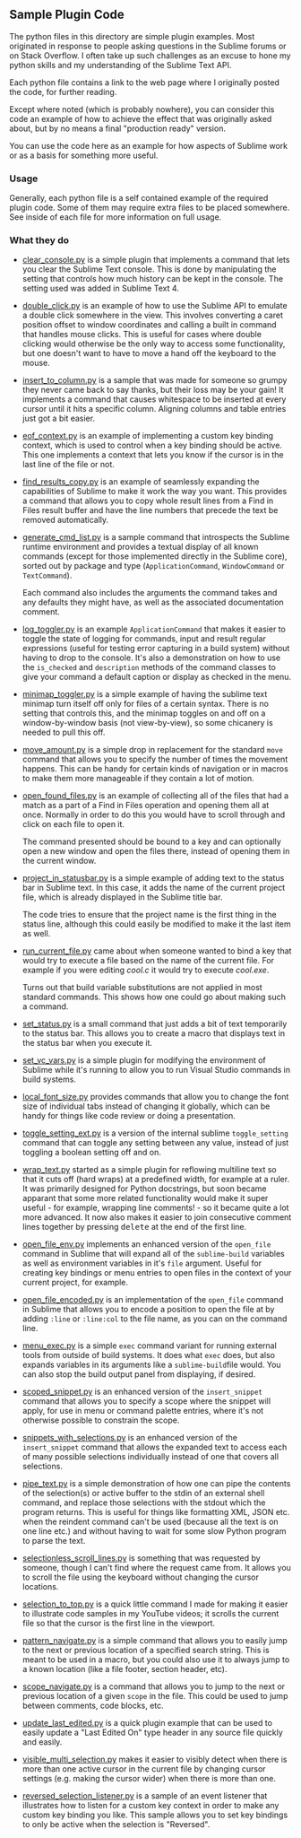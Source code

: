 Sample Plugin Code
------------------

The python files in this directory are simple plugin examples. Most originated
in response to people asking questions in the Sublime forums or on Stack
Overflow. I often take up such challenges as an excuse to hone my python skills
and my understanding of the Sublime Text API.

Each python file contains a link to the web page where I originally posted the
code, for further reading.

Except where noted (which is probably nowhere), you can consider this code an
example of how to achieve the effect that was originally asked about, but by no
means a final "production ready" version.

You can use the code here as an example for how aspects of Sublime work or as a
basis for something more useful.

### Usage

Generally, each python file is a self contained example of the required plugin
code. Some of them may require extra files to be placed somewhere. See inside
of each file for more information on full usage.

### What they do

 * [clear_console.py](clear_console.py) is a simple plugin that implements a
   command that lets you clear the Sublime Text console. This is done by
   manipulating the setting that controls how much history can be kept in the
   console. The setting used was added in Sublime Text 4.

 * [double_click.py](double_click.py) is an example of how to use the Sublime
   API to emulate a double click somewhere in the view. This involves
   converting a caret position offset to window coordinates and calling a built
   in command that handles mouse clicks. This is useful for cases where double
   clicking would otherwise be the only way to access some functionality, but
   one doesn't want to have to move a hand off the keyboard to the mouse.

 * [insert_to_column.py](insert_to_column.py) is a sample that was made for
   someone so grumpy they never came back to say thanks, but their loss may be
   your gain! It implements a command that causes whitespace to be inserted at
   every cursor until it hits a specific column. Aligning columns and table
   entries just got a bit easier.

 * [eof_context.py](eof_context.py) is an example of implementing a custom key
   binding context, which is used to control when a key binding should be
   active. This one implements a context that lets you know if the cursor is
   in the last line of the file or not.

 * [find_results_copy.py](find_results_copy.py) is an example of seamlessly
   expanding the capabilities of Sublime to make it work the way you want. This
   provides a command that allows you to copy whole result lines from a Find in
   Files result buffer and have the line numbers that precede the text be
   removed automatically.

 * [generate_cmd_list.py](generate_cmd_list.py) is a sample command that
   introspects the Sublime runtime environment and provides a textual display
   of all known commands (except for those implemented directly in the Sublime
   core), sorted out by package and type (`ApplicationCommand`, `WindowCommand`
   or `TextCommand`).

   Each command also includes the arguments the command takes and any defaults
   they might have, as well as the associated documentation comment.

 * [log_toggler.py](log_toggler.py) is an example `ApplicationCommand` that
   makes it easier to toggle the state of logging for commands, input and
   result regular expressions (useful for testing error capturing in a build
   system) without having to drop to the console. It's also a demonstration on
   how to use the `is_checked` and `description` methods of the command classes
   to give your command a default caption or display as checked in the menu.

 * [minimap_toggler.py](minimap_toggler.py) is a simple example of having the
   sublime text minimap turn itself off only for files of a certain syntax.
   There is no setting that controls this, and the minimap toggles on and off
   on a window-by-window basis (not view-by-view), so some chicanery is needed
   to pull this off.

 * [move_amount.py](move_amount.py) is a simple drop in replacement for the
   standard `move` command that allows you to specify the number of times the
   movement happens. This can be handy for certain kinds of navigation or in
   macros to make them more manageable if they contain a lot of motion.

 * [open_found_files.py](open_found_files.py) is an example of collecting all
   of the files that had a match as a part of a Find in Files operation and
   opening them all at once. Normally in order to do this you would have to
   scroll through and click on each file to open it.

   The command presented should be bound to a key and can optionally open a new
   window and open the files there, instead of opening them in the current
   window.

 * [project_in_statusbar.py](project_in_statusbar.py) is a simple example of
   adding text to the status bar in Sublime text. In this case, it adds the
   name of the current project file, which is already displayed in the Sublime
   title bar.

   The code tries to ensure that the project name is the first thing in the
   status line, although this could easily be modified to make it the last item
   as well.

 * [run_current_file.py](run_current_file.py) came about when someone wanted to
   bind a key that would try to execute a file based on the name of the current
   file. For example if you were editing *cool.c* it would try to execute
   *cool.exe*.

   Turns out that build variable substitutions are not applied in most standard
   commands. This shows how one could go about making such a command.

 * [set_status.py](set_status.py) is a small command that just adds a bit of
   text temporarily to the status bar. This allows you to create a macro that
   displays text in the status bar when you execute it.

 * [set_vc_vars.py](set_vc_vars.py) is a simple plugin for modifying the
   environment of Sublime while it's running to allow you to run Visual Studio
   commands in build systems.

 * [local_font_size.py](local_font_size.py) provides commands that allow you to
   change the font size of individual tabs instead of changing it globally,
   which can be handy for things like code review or doing a presentation.

 * [toggle_setting_ext.py](toggle_setting_ext.py) is a version of the internal
   sublime `toggle_setting` command that can toggle any setting between any
   value, instead of just toggling a boolean setting off and on.

 * [wrap_text.py](wrap_text.py) started as a simple plugin for reflowing
   multiline text so that it cuts off (hard wraps) at a predefined width, for
   example at a ruler. It was primarily designed for Python docstrings, but soon
   became apparant that some more related functionality would make it super
   useful - for example, wrapping line comments! - so it became quite a lot more
   advanced. It now also makes it easier to join consecutive comment lines
   together by pressing <kbd>delete</kbd> at the end of the first line.

 * [open_file_env.py](open_file_env.py) implements an enhanced version of the
   `open_file` command in Sublime that will expand all of the `sublime-build`
   variables as well as environment variables in it's `file` argument. Useful
   for creating key bindings or menu entries to open files in the context of
   your current project, for example.

 * [open_file_encoded.py](open_file_encoded.py) is an implementation of the
   `open_file` command in Sublime that allows you to encode a position to open
   the file at by adding `:line` or `:line:col` to the file name, as you can on
   the command line.

 * [menu_exec.py](menu_exec.py) is a simple `exec` command variant for running
   external tools from outside of build systems. It does what `exec` does, but
   also expands variables in its arguments like a `sublime-build`file  would.
   You can also stop the build output panel from displaying, if desired.

 * [scoped_snippet.py](scoped_snippet.py) is an enhanced version of the
   `insert_snippet` command that allows you to specify a scope where the
   snippet will apply, for use in menu or command palette entries, where it's
   not otherwise possible to constrain the scope.

  * [snippets_with_selections.py](snippets_with_selections.py) is an enhanced
    version of the `insert_snippet` command that allows the expanded text to
    access each of many possible selections individually instead of one that
    covers all selections.

 * [pipe_text.py](pipe_text.py) is a simple demonstration of how one can pipe
   the contents of the selection(s) or active buffer to the stdin of an
   external shell command, and replace those selections with the stdout which
   the program returns. This is useful for things like formatting XML, JSON
   etc. when the reindent command can't be used (because all the text is on
   one line etc.) and without having to wait for some slow Python program to
   parse the text.

 * [selectionless_scroll_lines.py](selectionless_scroll_lines.py) is something
   that was requested by someone, though I can't find where the request came
   from. It allows you to scroll the file using the keyboard without changing
   the cursor locations.

 * [selection_to_top.py](selection_to_top.py) is a quick little command I made
   for making it easier to illustrate code samples in my YouTube videos; it
   scrolls the current file so that the cursor is the first line in the
   viewport.

 * [pattern_navigate.py](pattern_navigate.py) is a simple command that allows
   you to easily jump to the next or previous location of a specified search
   string. This is meant to be used in a macro, but you could also use it to
   always jump to a known location (like a file footer, section header, etc).

 * [scope_navigate.py](scope_navigate.py) is a command that allows you to jump
   to the next or previous location of a given `scope` in the file. This could
   be used to jump between comments, code blocks, etc.

 * [update_last_edited.py](update_last_edited.py) is a quick plugin example that
   can be used to easily update a "Last Edited On" type header in any source
   file quickly and easily.

 * [visible_multi_selection.py](visible_multi_selection.py) makes it easier to
   visibly detect when there is more than one active cursor in the current file
   by changing cursor settings (e.g. making the cursor wider) when there is more
   than one.

 * [reversed_selection_listener.py](reversed_selection_listener.py) is a sample
   of an event listener that illustrates how to listen for a custom key context
   in order to make any custom key binding you like. This sample allows you to
   set key bindings to only be active when the selection is "Reversed".
